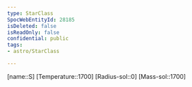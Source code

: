 ```yaml
---
type: StarClass
SpocWebEntityId: 28185
isDeleted: false
isReadOnly: false
confidential: public
tags:
- astro/StarClass

---
```

[name::S]
[Temperature::1700]
[Radius-sol::0]
[Mass-sol::1700]


